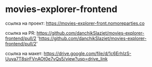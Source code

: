 # movies-explorer-frontend

ссылка на проект: https://movies-explorer-front.nomoreparties.co

ссылка на PR: https://github.com/danchikSlaziet/movies-explorer-frontend/pull/2
'https://github.com/danchikSlaziet/movies-explorer-frontend/pull/2'

ссылка на макет: https://drive.google.com/file/d/1c6ErhIzS-Uuya7T8sirFVnAOt0e7vQs5/view?usp=drive_link
